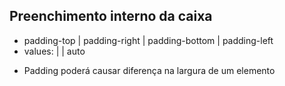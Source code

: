## Preenchimento interno da caixa

* padding-top | padding-right | padding-bottom | padding-left
* values: <lenght> | <percentage> | auto

<style>
div {
  /* shorthand */
  padding: 12px 16px 10px 4px; /* todos */
  padding: 12px 16px 0; /* esquerda | direita | embaixo */
  padding: 8px 16px; /* esquerda/direita | cima/embaixo */
  padding: 8pix; /* todos */

}
</style>

- Padding poderá causar diferença na largura de um elemento